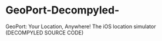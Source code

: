 # GeoPort-Decompyled-
GeoPort: Your Location, Anywhere! The iOS location simulator (DECOMPYLED SOURCE CODE)
